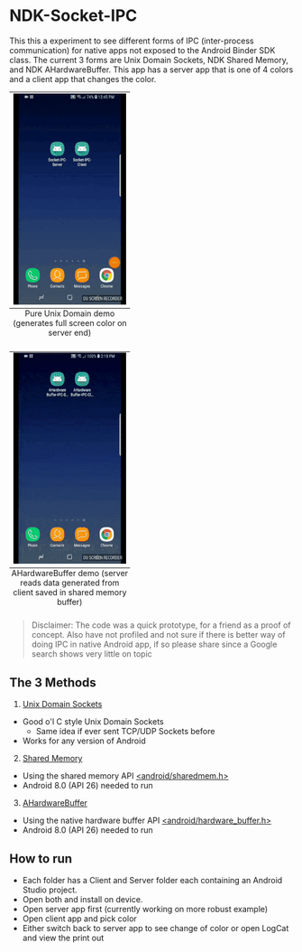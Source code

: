 # NDK-Socket-IPC

This this a experiment to see different forms of IPC (inter-process communication) for native apps not exposed to the Android Binder SDK class. The current 3 forms are Unix Domain Sockets, NDK Shared Memory, and NDK AHardwareBuffer. This app has a server app that is one of 4 colors and a client app that changes the color.

<table class="image">
<caption align="bottom">Pure Unix Domain demo (generates full screen color on server end)</caption>
<tr><td><img src="demo1.gif"/></td></tr>
</table>

<table class="image">
<caption align="bottom">AHardwareBuffer demo (server reads data generated from client saved in shared memory buffer)</caption>
<tr><td><img src="demo2.gif"/></td></tr>
</table>

> Disclaimer: The code was a quick prototype, for a friend as a proof of concept. Also have not profiled and not sure if there is better way of doing IPC in native Android app, if so please share since a Google search shows very little on topic

## The 3 Methods

1. [Unix Domain Sockets](Unix_Sockets)
  - Good o'l C style Unix Domain Sockets
	- Same idea if ever sent TCP/UDP Sockets before
  - Works for any version of Android
2. [Shared Memory](Shared_Memory)
  - Using the shared memory API [<android/sharedmem.h>](https://developer.android.com/ndk/reference/group/memory)
  - Android 8.0 (API 26) needed to run
3. [AHardwareBuffer](AHardwareBuffer)
  - Using the native hardware buffer API [<android/hardware_buffer.h>](https://developer.android.com/ndk/reference/group/native-activity)
  - Android 8.0 (API 26) needed to run

## How to run

- Each folder has a Client and Server folder each containing an Android Studio project.
- Open both and install on device.
- Open server app first (currently working on more robust example)
- Open client app and pick color
- Either switch back to server app to see change of color or open LogCat and view the print out
